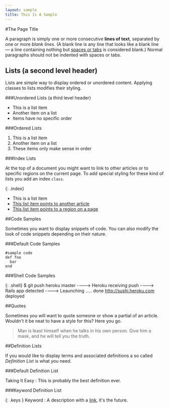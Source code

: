 ```yaml
---
layout: sample
title: This Is A Sample
---
```


#The Page Title

A paragraph is simply one or more consecutive **lines of text**, separated by one or more *blank lines*. (A blank line is any line that looks like a blank line — a line containing nothing but [spaces or tabs](http://manual.macromates.com/en/working_with_text#using_spaces_instead_of_tabs) is considered blank.) Normal paragraphs should not be indented with spaces or tabs.

## Lists (a second level header)

Lists are simple way to display ordered or unordered content. Applying classes to lists modifies their styling.

###Unordered Lists (a third level header)

* This is a list item
* Another item on a list
* Items have no specific order

###Ordered Lists

1. This is a list item
2. Another item on a list
3. These items only make sense in order

###Index Lists

At the top of a document you might want to link to other articles or to specific regions on the current page. To add special styling for these kind of lists you add an index `class`.

{: .index}
* This is a list item
* [This list item points to another article](#)
* [This list item points to a region on a page](#)

##Code Samples

Sometimes you want to display snippets of code. You can also modify the look of code snippets depending on their nature.

###Default Code Samples

    #sample code
    def foo
      bar
    end

###Shell Code Samples

{: .shell}
    $ git push heroku master
    ----> Heroku receiving push
    ----> Rails app detected
    ----> Leaunching ..... done
          http://sushi.heroku.com deployed

##Quotes

Sometimes you will want to quote someone or show a partial of an article. Wouldn't it be neat to have a style for this? Here you go.

> Man is least himself when he talks in his own person. Give him a mask, and he will tell you the truth.


##Definition Lists

If you would like to display terms and associated definitions a so called *Definition List* is what you need.


###Default Definition List

Taking It Easy
: This is probably the best definition ever.

###Keyword Definition List

{: .keys }
Keyword
: A description with a [link](#), it's the future.
